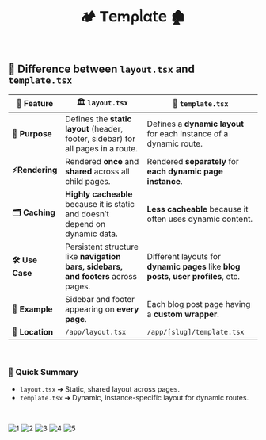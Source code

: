 <h1  align="center" > 🏕️ 𝐓𝖾ꭑρᥣα𝗍𝖾  🏚️ </h1> 

</br>

<h3  align="center" > 

## 📄 Difference between `layout.tsx` and `template.tsx`

| 🔹 Feature             | 🏛️ `layout.tsx`                                                                          | 🧩 `template.tsx`                                                                 |
|------------------------|------------------------------------------------------------------------------------------|-----------------------------------------------------------------------------------|
| **🎯 Purpose**          | Defines the **static layout** (header, footer, sidebar) for all pages in a route.         | Defines a **dynamic layout** for each instance of a dynamic route.                |
| **⚡Rendering**        | Rendered **once** and **shared** across all child pages.                                  | Rendered **separately** for **each dynamic page instance**.                       |
| **🗂️ Caching**          | **Highly cacheable** because it is static and doesn’t depend on dynamic data.             | **Less cacheable** because it often uses dynamic content.                         |
| **🛠️ Use Case**         | Persistent structure like **navigation bars, sidebars, and footers** across pages.        | Different layouts for **dynamic pages** like **blog posts, user profiles**, etc.  |
| **📝 Example**          | Sidebar and footer appearing on **every page**.                                            | Each blog post page having a **custom wrapper**.                                  |
| **📂 Location**         | `/app/layout.tsx`                                                                          | `/app/[slug]/template.tsx`                                                        |

</br>

### 📝 Quick Summary

- `layout.tsx` ➔ Static, shared layout across pages.
- `template.tsx` ➔ Dynamic, instance-specific layout for dynamic routes.

</h3>

</br>

![1](https://github.com/user-attachments/assets/01844f86-e7be-4cec-b7dd-b15e1d242ee8)
![2](https://github.com/user-attachments/assets/9ec95033-2b44-4288-b47c-b7f3b786bc3a)
![3](https://github.com/user-attachments/assets/e6ddc76d-8ee1-45cb-b10e-2e8b4253ae4f)
![4](https://github.com/user-attachments/assets/78a6a2af-7710-4689-9002-0198b0a10682)
![5](https://github.com/user-attachments/assets/fa0cbb3a-20d1-4af1-b5fb-3d61544b58c0)
